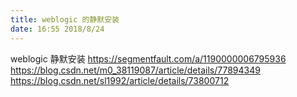 ```yaml
---
title: weblogic 的静默安装
date: 16:55 2018/8/24
---
```



weblogic 静默安装
https://segmentfault.com/a/1190000006795936
https://blog.csdn.net/m0_38119087/article/details/77894349
https://blog.csdn.net/sl1992/article/details/73800712
